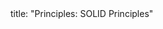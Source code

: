 <frontmatter>
title: "Principles: SOLID Principles"
</frontmatter>

<include src="index-body.md" boilerplate />
